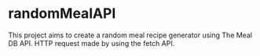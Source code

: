 # randomMealAPI
This project aims to create a random meal recipe generator using The Meal DB API. HTTP request made by using the fetch API. 

